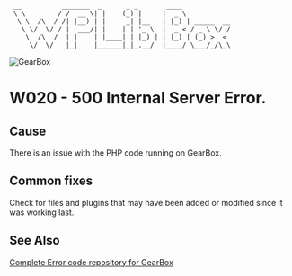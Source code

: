 ```
 __          _______  _      _ _       ____
 \ \        / /  __ \| |    (_) |     |  _ \
  \ \  /\  / /| |__) | |     _| |__   | |_) | _____  __
   \ \/  \/ / |  ___/| |    | | '_ \  |  _ < / _ \ \/ /
    \  /\  /  | |    | |____| | |_) | | |_) | (_) >  <
     \/  \/   |_|    |______|_|_.__/  |____/ \___/_/\_\
```

![GearBox](https://github.com/wplib/box-scripts/blob/master/GearBox-100x.png)

# W020 - 500 Internal Server Error.

## Cause
There is an issue with the PHP code running on GearBox.

## Common fixes
Check for files and plugins that may have been added or modified since it was working last.

### 


## See Also
[Complete Error code repository for GearBox](https://github.com/wplib/box-scripts/tree/master/docs/errors)

